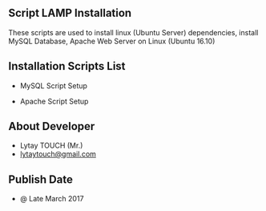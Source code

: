 ## Script LAMP Installation

These scripts are used to install linux (Ubuntu Server) dependencies, install MySQL Database, Apache Web Server on Linux (Ubuntu 16.10)

## Installation Scripts List

  - MySQL Script Setup

  - Apache Script Setup

## About Developer
  - Lytay TOUCH (Mr.)
  - lytaytouch@gmail.com

## Publish Date
  - @ Late March 2017
